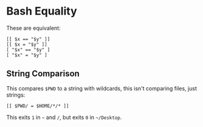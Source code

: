 # Bash Equality

These are equivalent:

    [[ $x == "$y" ]]
    [[ $x = "$y" ]]
    [ "$x" == "$y" ]
    [ "$x" = "$y" ]

## String Comparison

This compares `$PWD` to a string with wildcards, this isn't comparing files, just strings:

    [[ $PWD/ = $HOME/*/* ]]

This exits `1` in `~` and `/`, but exits `0` in `~/Desktop`.
